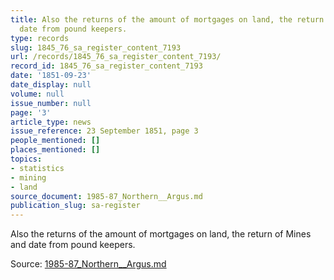 ```yaml
---
title: Also the returns of the amount of mortgages on land, the return of Mines and
  date from pound keepers.
type: records
slug: 1845_76_sa_register_content_7193
url: /records/1845_76_sa_register_content_7193/
record_id: 1845_76_sa_register_content_7193
date: '1851-09-23'
date_display: null
volume: null
issue_number: null
page: '3'
article_type: news
issue_reference: 23 September 1851, page 3
people_mentioned: []
places_mentioned: []
topics:
- statistics
- mining
- land
source_document: 1985-87_Northern__Argus.md
publication_slug: sa-register
---
```


Also the returns of the amount of mortgages on land, the return of Mines and date from pound keepers.

Source: [1985-87_Northern__Argus.md](/downloads/markdown/1985-87_Northern__Argus.md)
